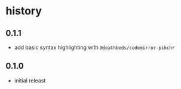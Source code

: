 # history

## 0.1.1

- add basic syntax highlighting with `@deathbeds/codemirror-pikchr`

## 0.1.0

- initial releast
